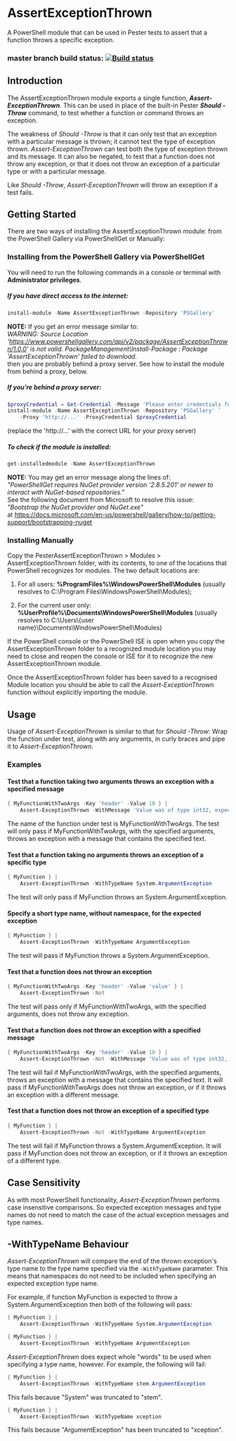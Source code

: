# AssertExceptionThrown
A PowerShell module that can be used in Pester tests to assert that a function throws a specific 
exception.

### master branch build status: [![Build status](https://ci.appveyor.com/api/projects/status/1wxq7ixolrormvvk/branch/master?svg=true)](https://ci.appveyor.com/project/AnotherSadGit/pesterassertexceptionthrown/branch/master)

## Introduction
The AssertExceptionThrown module exports a single function, **_Assert-ExceptionThrown_**.  This can 
be used in place of the built-in Pester **_Should -Throw_** command, to test whether a function or 
command throws an exception.

The weakness of _Should -Throw_ is that it can only test that an exception with a particular 
message is thrown; it cannot test the type of exception thrown.  _Assert-ExceptionThrown_ can test 
both the type of exception thrown and its message.  It can also be negated, to test that a 
function does not throw any exception, or that it does not throw an exception of a particular type 
or with a particular message.

Like _Should -Throw_, _Assert-ExceptionThrown_ will throw an exception if a test fails.

## Getting Started
There are two ways of installing the AssertExceptionThrown module:  from the PowerShell Gallery via PowerShellGet 
or Manually:

### Installing from the PowerShell Gallery via PowerShellGet
You will need to run the following commands in a console or terminal with **Administrator privileges**.

##### If you have direct access to the internet:
```powershell
install-module -Name AssertExceptionThrown -Repository 'PSGallery'
```
**NOTE:** If you get an error message similar to:<br/>
*WARNING: Source Location 'https://www.powershellgallery.com/api/v2/package/AssertExceptionThrown/1.0.0' is not valid. 
PackageManagement\Install-Package : Package 'AssertExceptionThrown' failed to download.*<br/>
then you are probably behind a proxy server.  See how to install the module from behind a proxy, below.

##### If you're behind a proxy server:
```powershell
$proxyCredential = Get-Credential -Message 'Please enter credentials for proxy server'                        
install-module -Name AssertExceptionThrown -Repository 'PSGallery' `
    -Proxy 'http://...' -ProxyCredential $proxyCredential
```
(replace the 'http://...' with the correct URL for your proxy server)

##### To check if the module is installed:
```powershell
get-installedmodule -Name AssertExceptionThrown
```

**NOTE:** You may get an error message along the lines of:<br/>
*"PowerShellGet requires NuGet provider version '2.8.5.201' or newer to interact with NuGet-based repositories."*<br/>
See the following document from Microsoft to resolve this issue:<br/>
*"Bootstrap the NuGet provider and NuGet.exe"*<br/>
at https://docs.microsoft.com/en-us/powershell/gallery/how-to/getting-support/bootstrapping-nuget

### Installing Manually
Copy the PesterAssertExceptionThrown > Modules > AssertExceptionThrown folder, with its contents, 
to one of the locations that PowerShell recognizes for modules.  The two default locations are:

1. For all users:  **%ProgramFiles%\WindowsPowerShell\Modules** 
(usually resolves to C:\Program Files\WindowsPowerShell\Modules);

2. For the current user only:  **%UserProfile%\Documents\WindowsPowerShell\Modules** 
(usually resolves to C:\Users\\{user name}\Documents\WindowsPowerShell\Modules)

If the PowerShell console or the PowerShell ISE is open when you copy the AssertExceptionThrown 
folder to a recognized module location you may need to close and reopen the console or ISE for it 
to recognize the new AssertExceptionThrown module.

Once the AssertExceptionThrown folder has been saved to a recognised Module location you should 
be able to call the _Assert-ExceptionThrown_ function without explicitly importing the module.

## Usage
Usage of _Assert-ExceptionThrown_ is similar to that for _Should -Throw_:  Wrap the function under 
test, along with any arguments, in curly braces and pipe it to _Assert-ExceptionThrown_.

### Examples

#### Test that a function taking two arguments throws an exception with a specified message
```powershell
{ MyFunctionWithTwoArgs -Key 'header' -Value 10 } | 
    Assert-ExceptionThrown -WithMessage 'Value was of type int32, expected string'
```
The name of the function under test is MyFunctionWithTwoArgs.  The test will only pass if 
MyFunctionWithTwoArgs, with the specified arguments, throws an exception with a message 
that contains the specified text.

#### Test that a function taking no arguments throws an exception of a specific type
```powershell
{ MyFunction } | 
    Assert-ExceptionThrown -WithTypeName System.ArgumentException
```
The test will only pass if MyFunction throws an System.ArgumentException.

#### Specify a short type name, without namespace, for the expected exception
```powershell
{ MyFunction } | 
    Assert-ExceptionThrown -WithTypeName ArgumentException
```
The test will pass if MyFunction throws a System.ArgumentException.

#### Test that a function does not throw an exception
```powershell
{ MyFunctionWithTwoArgs -Key 'header' -Value 'value' } | 
    Assert-ExceptionThrown -Not
```
The test will pass only if MyFunctionWithTwoArgs, with the specified arguments, does not throw 
any exception.

#### Test that a function does not throw an exception with a specified message
```powershell
{ MyFunctionWithTwoArgs -Key 'header' -Value 10 } | 
    Assert-ExceptionThrown -Not -WithMessage 'Value was of type int32, expected string'
```
The test will fail if MyFunctionWithTwoArgs, with the specified arguments, throws an exception 
with a message that contains the specified text.  It will pass if MyFunctionWithTwoArgs does not 
throw an exception, or if it throws an exception with a different message.

#### Test that a function does not throw an exception of a specified type
```powershell
{ MyFunction } | 
    Assert-ExceptionThrown -Not -WithTypeName ArgumentException
```
The test will fail if MyFunction throws a System.ArgumentException.  It will pass if MyFunction 
does not throw an exception, or if it throws an exception of a different type.

## Case Sensitivity
As with most PowerShell functionality, _Assert-ExceptionThrown_ performs case insensitive 
comparisons.  So expected exception messages and type names do not need to match the case of the 
actual exception messages and type names.

## -WithTypeName Behaviour
_Assert-ExceptionThrown_ will compare the end of the thrown exception's type name to the type name 
specified via the `-WithTypeName` parameter.  This means that namespaces do not need to be included 
when specifying an expected exception type name.

For example, if function MyFunction is expected to throw a System.ArgumentException then both of 
the following will pass:

```powershell
{ MyFunction } | 
    Assert-ExceptionThrown -WithTypeName System.ArgumentException
```
```powershell
{ MyFunction } | 
    Assert-ExceptionThrown -WithTypeName ArgumentException
```

_Assert-ExceptionThrown_ does expect whole "words" to be used when specifying a type name, 
however.  For example, the following will fail:

```powershell
{ MyFunction } | 
    Assert-ExceptionThrown -WithTypeName stem.ArgumentException
```
This fails because "System" was truncated to "stem".

```powershell
{ MyFunction } | 
    Assert-ExceptionThrown -WithTypeName xception
```
This fails because "ArgumentException" has been truncated to "xception".
